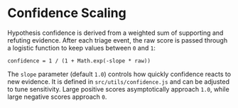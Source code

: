 # Confidence Scaling

Hypothesis confidence is derived from a weighted sum of supporting and refuting evidence. After each triage event, the raw score is passed through a logistic function to keep values between `0` and `1`:

```
confidence = 1 / (1 + Math.exp(-slope * raw))
```

The `slope` parameter (default `1.0`) controls how quickly confidence reacts to new evidence. It is defined in `src/utils/confidence.js` and can be adjusted to tune sensitivity. Large positive scores asymptotically approach `1.0`, while large negative scores approach `0`.
